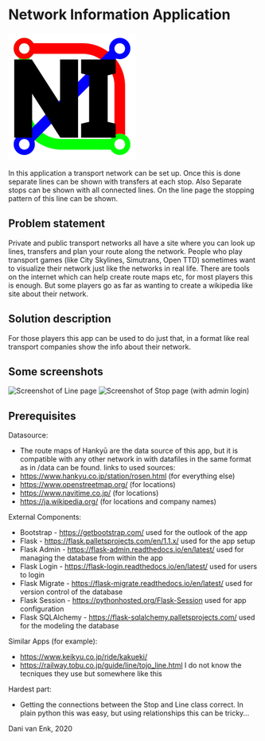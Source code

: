 # Network Information Application

![Logo](doc/NI_icon.svg)

In this application a transport network can be set up. Once this is done separate lines can be shown with transfers at each stop. Also Separate stops can be shown with all connected lines. On the line page the stopping pattern of this line can be shown.

## Problem statement

Private and public transport networks all have a site where you can look up lines, transfers and plan your route along the network. People who play transport games (like City Skylines, Simutrans, Open TTD) sometimes want to visualize their network just like the networks in real life. There are tools on the internet which can help create route maps etc, for most players this is enough. But some players go as far as wanting to create a wikipedia like site about their network.

## Solution description

For those players this app can be used to do just that, in a format like real transport companies show the info about their network.

## Some screenshots

![Screenshot of Line page](doc/screenshot0.png)
![Screenshot of Stop page (with admin login)](doc/screenshot1.png)

## Prerequisites
Datasource:
* The route maps of Hankyū are the data source of this app, but it is compatible with any other network in with datafiles in the same format as in /data can be found.
links to used sources:
* https://www.hankyu.co.jp/station/rosen.html (for everything else)
* https://www.openstreetmap.org/ (for locations)
* https://www.navitime.co.jp/ (for locations)
* https://ja.wikipedia.org/ (for locations and company names)

External Components:
* Bootstrap         - https://getbootstrap.com/
    used for the outlook of the app
* Flask             - https://flask.palletsprojects.com/en/1.1.x/
    used for the app setup
* Flask Admin       - https://flask-admin.readthedocs.io/en/latest/
    used for managing the database from within the app
* Flask Login       - https://flask-login.readthedocs.io/en/latest/
    used for users to login
* Flask Migrate     - https://flask-migrate.readthedocs.io/en/latest/
    used for version control of the database
* Flask Session     - https://pythonhosted.org/Flask-Session
    used for app configuration
* Flask SQLAlchemy  - https://flask-sqlalchemy.palletsprojects.com/
    used for the modeling the database

Similar Apps (for example):
* https://www.keikyu.co.jp/ride/kakueki/
* https://railway.tobu.co.jp/guide/line/tojo_line.html
I do not know the tecniques they use but somewhere like this

Hardest part:
* Getting the connections between the Stop and Line class correct. In plain python this was easy, but using relationships this can be tricky...

Dani van Enk, 2020